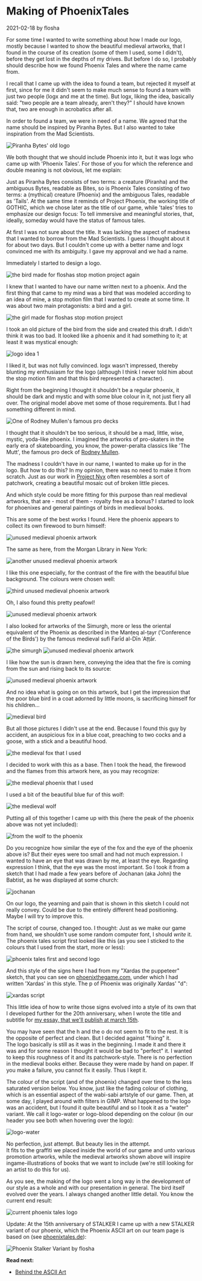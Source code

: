 # Making of PhoenixTales

2021-02-18 by flosha  

For some time I wanted to write something about how I made our logo, mostly because I wanted to show the beautiful medieval artworks, that I found in the course of its creation (some of them I used, some I didn't), before they get lost in the depths of my drives. But before I do so, I probably should describe how we found Phoenix Tales and where the name came from.  

I recall that I came up with the idea to found a team, but rejected it myself at first, since for me it didn't seem to make much sense to found a team with just two people (logx and me at the time). But logx, liking the idea, basically said: "two people are a team already, aren't they?" I should have known that, two are enough in acrobatics after all.  

In order to found a team, we were in need of a name. We agreed that the name should be inspired by Piranha Bytes. But I also wanted to take inspiration from the Mad Scientists.  

<img class="inline left" src="logo/pb.jpg" alt="Piranha Bytes' old logo">

We both thought that we should include Phoenix into it, but it was logx who came up with 'Phoenix Tales'. For those of you for which the reference and double meaning is not obvious, let me explain:  

Just as Piranha Bytes consists of two terms: a creature (Piranha) and the ambiguous Bytes, readable as Bites, so is Phoenix Tales consisting of two terms: a (mythical) creature (Phoenix) and the ambiguous Tales, readable as 'Tails'. At the same time it reminds of Project Phoenix, the working title of GOTHIC, which we chose later as the title of our game, while 'tales' tries to emphasize our design focus: To tell immersive and meaningful stories, that, ideally, someday would have the status of famous tales.  

At first I was not sure about the title. It was lacking the aspect of madness that I wanted to borrow from the Mad Scientists. I guess I thought about it for about two days. But I couldn't come up with a better name and logx convinced me with its ambiguity. I gave my approval and we had a name.  

Immediately I started to design a logo.  

<img src="logo/thebird.png" alt="the bird made for floshas stop motion project again">

I knew that I wanted to have our name written next to a phoenix. And the first thing that came to my mind was a bird that was modeled according to an idea of mine, a stop motion film that I wanted to create at some time. It was about two main protagonists: a bird and a girl.  

<img src="logo/thegirl.png" alt="the girl made for floshas stop motion project"> 

I took an old picture of the bird from the side and created this draft. I didn't think it was too bad. It looked like a phoenix and it had something to it; at least it was mystical enough:  

<img src="logo/phoenixtales1.jpg" alt="logo idea 1">

I liked it, but was not fully convinced. logx wasn't impressed, thereby blunting my enthusiasm for the logo (although I think I never told him about the stop motion film and that this bird represented a character).  

Right from the beginning I thought it shouldn't be a regular phoenix, it should be dark and mystic and with some blue colour in it, not just fiery all over. The original model above met some of those requirements. But I had something different in mind.  

<img class="inline right" src="logo/themutt.png" alt="One of Rodney Mullen's famous pro decks">

I thought that it shouldn't be too serious, it should be a mad, little, wise, mystic, yoda-like phoenix. I imagined the artworks of pro-skaters in the early era of skateboarding, you know, the power-peralta classics like 'The Mutt', the famous pro deck of <a href="https://www.youtube.com/watch?v=NgJrSUqKUEE">Rodney Mullen</a>.  
  
The madness I couldn't have in our name, I wanted to make up for in the logo. But how to do this? In my opinion, there was no need to make it from scratch. Just as our work in <a href="https://phoenixthegame.com">Project Nyx</a> often resembles a sort of patchwork, creating a beautiful mosaic out of broken little pieces.  

And which style could be more fitting for this purpose than real medieval artworks, that are - most of them - royalty free as a bonus? I started to look for phoenixes and general paintings of birds in medieval books.  

This are some of the best works I found. Here the phoenix appears to collect its own firewood to burn himself:  

<img src="logo/unused/phoenix1.png" alt="unused medieval phoenix artwork">

The same as here, from the Morgan Library in New York:  

<img src="logo/unused/phoenix2.png" alt="another unused medieval phoenix artwork">

I like this one especially, for the contrast of the fire with the beautiful blue background. The colours were chosen well:  

<img src="logo/unused/phoenix3.png" alt="third unused medieval phoenix artwork">

Oh, I also found this pretty peafowl!  

<img src="logo/unused/peafowl.png" alt="unused medieval phoenix artwork">

<!---<p>Here the phoenix is presented as a sacrifice on an altar:</p>

<img src="logo/unused/phoenix6.png" alt="unused medieval phoenix artwork">-->

I also looked for artworks of the Simurgh, more or less the oriental equivalent of the Phoenix as described in the Manṭeq al-ṭayr ('Conference of the Birds') by the famous medieval sufi Farīd al-Dīn ʿAṭṭār.  

<img src="logo/simurgh.jpg" alt="the simurgh">
<img src="logo/unused/phoenix7.png" alt="unused medieval phoenix artwork">

I like how the sun is drawn here, conveying the idea that the fire is coming from the sun and rising back to its source:  

<img src="logo/unused/phoenix5.png" alt="unused medieval phoenix artwork">

And no idea what is going on on this artwork, but I get the impression that the poor blue bird in a coat adorned by little moons, is sacrificing himself for his children...  

<img src="logo/unused/phoenix4.png" alt="medieval bird">

But all those pictures I didn't use at the end. Because I found this guy by accident, an auspicious fox in a blue coat, preaching to two cocks and a goose, with a stick and a beautiful hood.  

<img src="logo/used/thefox.jpg" alt="the medieval fox that I used">

I decided to work with this as a base. Then I took the head, the firewood and the flames from this artwork here, as you may recognize:  

<img src="logo/used/phoenix-used.png" alt="the medieval phoenix that I used">

I used a bit of the beautiful blue fur of this wolf:  

<img src="logo/used/thewolf.png" alt="the medieval wolf">

Putting all of this together I came up with this (here the peak of the phoenix above was not yet included):  

<img src="logo/phoenixtales2.jpg" alt="from the wolf to the phoenix">

Do you recognize how similar the eye of the fox and the eye of the phoenix above is? But their eyes were too small and had not much expression. I wanted to have an eye that was drawn by me, at least the eye. Regarding expression I think, that the eye was the most important. So I took it from a sketch that I had made a few years before of Jochanan (aka John) the Babtist, as he was displayed at some church:  

<img src="logo/jochanan.png" alt="jochanan">

On our logo, the yearning and pain that is shown in this sketch I could not really convey. Could be due to the entirely different head positioning. Maybe I will try to improve this.  

The script of course, changed too. I thought: Just as we make our game from hand, we shouldn't use some random computer font, I should <em>write</em> it. The phoenix tales script first looked like this (as you see I sticked to the colours that I used from the start, more or less):  

<img src="logo/logo-1-2.jpg" alt="phoenix tales first and second logo">

And this style of the signs here I had from my "Xardas the puppeteer" sketch, that you can see on <a href="https://phoenixthegame.com">phoenixthegame.com</a>, under which I had written 'Xardas' in this style. The p of Phoenix was originally Xardas' "d":  

<img src="logo/xardas.jpg" alt="xardas script">

This little idea of how to write those signs evolved into a style of its own that I developed further for the 20th anniversary, when I wrote the title and subtitle for <a href="https://phoenixthegame.com/specials/20thAnniversaryEssay.html">my essay, that we'll publish at march 15th</a>.  

You may have seen that the h and the o do not seem to fit to the rest. It is the opposite of perfect and clean. But I decided against "fixing" it.  
The logo basically is still as it was in the beginning. I made it and there it was and for some reason I thought it would be bad to "perfect" it. I wanted to keep this roughness of it and its patchwork-style. There is no perfection in the medieval books either. Because they were made by hand on paper. If you make a failure, you cannot fix it easily. Thus I kept it.  

The colour of the script (and of the phoenix) changed over time to the less saturated version below. You know, just like the fading colour of clothing, which is an essential aspect of the wabi-sabi artstyle of our game. Then, at some day, I played around with filters in GIMP. What happened to the logo was an accident, but I found it quite beautiful and so I took it as a "water" variant. We call it logo-water or logo-blood depending on the colour (in our header you see both when hovering over the logo):  

<img src="logo/logo-2b-water.png" alt="logo-water">

No perfection, just attempt. But beauty lies in the attempt.  
It fits to the graffiti we placed inside the world of our game and unto various promotion artworks, while the medieval artworks shown above will inspire ingame-illustrations of books that we want to include (we're still looking for an artist to do this for us).  

As you see, the making of the logo went a long way in the development of our style as a whole and with our presentation in general. The bird itself evolved over the years. I always changed another little detail. You know the current end result:  

<img src="logo/phoenixtales3.png" alt="current phoenix tales logo">

Update: At the 15th anniversary of STALKER I came up with a new STALKER variant of our phoenix, which the Phoenix ASCII art</a> on our team page is based on (see [phoenixtales.de](https://phoenixtales.de)):  

<img src="logo/phnx-stalker.png" alt="Phoenix Stalker Variant by flosha">

 
**Read next:**
* [Behind the ASCII Art](/Appendix/behind-the-scenes/behind-the-ascii)